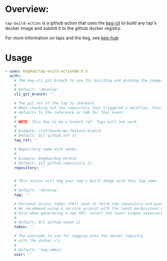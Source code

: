 # Overview: 
`tap-build-action` is a github action that uses the [keg-cli](https://github.com/KegHub/keg-cli) to build any tap's docker image and submit it to the github docker registry. 

For more information on taps and the keg, see [keg-hub](https://github.com/KegHub/keg-hub)

# Usage

```yml
- uses: KegHub/tap-build-action@0.0.3
  with:
    # The keg-cli git branch to use for building and pushing the image.
    #
    # Default: 'develop'
    cli_git_branch: ''

    # The git ref of the tap to checkout.
    # When checking out the repository that triggered a workflow, this 
    # defaults to the reference or SHA for that event. 
    # 
    # NOTE: This has to be a branch ref. Tags will not work.
    #
    # Example: /ref/heads/my-feature-branch
    # Default: ${{ github.ref }}
    tap_ref: ''

    # Repository name with owner. 
    #
    # Example: KegHub/keg-herkin
    # Default: ${{ github.repository }}
    repository: ''


    # This action will tag your tap's built image with this tag name.
    # 
    # Default: 'develop'
    tag: ''

    # Personal access token (PAT) used to fetch the repository and push its image. 
    # We recommend using a service account with the least permissions necessary.
    # Also when generating a new PAT, select the least scopes necessary.
    #
    # Default: ${{ github.token }}
    token: ''

    # The username to use for logging into the docker registry 
    # with the docker-cli
    #
    # Default: 'keg-admin'
    user: ''
```
